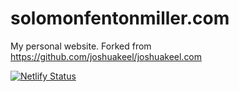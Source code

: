 # solomonfentonmiller.com
My personal website. Forked from https://github.com/joshuakeel/joshuakeel.com

[![Netlify Status](https://api.netlify.com/api/v1/badges/51e1fc25-fbf2-4c95-883a-44399e1ed95c/deploy-status)](https://app.netlify.com/sites/joshuakeel/deploys)
